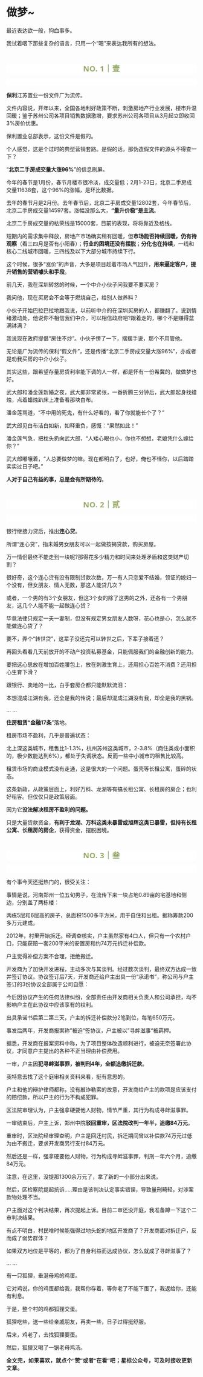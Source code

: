 # 做梦~

<p style="visibility: visible;">最近表达欲一般，狗血事多。</p><p style="visibility: visible;">我试着咽下那些复杂的语言，只用一个“嗯”来表达我所有的想法。</p><p style="visibility: visible;"><br style="visibility: visible;"></p><p style="outline: 0px;max-width: 100%;color: rgb(34, 34, 34);letter-spacing: 0.544px;white-space: normal;font-family: -apple-system-font, system-ui, &quot;Helvetica Neue&quot;, &quot;PingFang SC&quot;, &quot;Hiragino Sans GB&quot;, &quot;Microsoft YaHei UI&quot;, &quot;Microsoft YaHei&quot;, Arial, sans-serif;background-color: rgb(255, 255, 255);text-align: center;visibility: visible;box-sizing: border-box !important;overflow-wrap: break-word !important;"><span style="outline: 0px;max-width: 100%;font-weight: bold;line-height: 25px;color: rgb(149, 169, 103);font-size: 20px;visibility: visible;box-sizing: border-box !important;overflow-wrap: break-word !important;">NO. 1｜壹</span></p><p style="outline: 0px;max-width: 100%;color: rgb(34, 34, 34);letter-spacing: 0.544px;white-space: normal;font-family: -apple-system-font, system-ui, &quot;Helvetica Neue&quot;, &quot;PingFang SC&quot;, &quot;Hiragino Sans GB&quot;, &quot;Microsoft YaHei UI&quot;, &quot;Microsoft YaHei&quot;, Arial, sans-serif;background-color: rgb(255, 255, 255);text-align: center;visibility: visible;box-sizing: border-box !important;overflow-wrap: break-word !important;"><br style="outline: 0px;max-width: 100%;visibility: visible;box-sizing: border-box !important;overflow-wrap: break-word !important;"></p><p style="visibility: visible;"><strong style="visibility: visible;">保利</strong>江苏置业一份文件广为流传。<br style="visibility: visible;"></p><p style="visibility: visible;">文件内容说，开年以来，全国各地利好政策不断，刺激房地产行业发展，楼市升温回暖；鉴于苏州公司各项目销售数据激增，要求苏州公司各项目从3月起立即收回3%房价优惠。</p><p style="visibility: visible;">保利置业总部表示，这份文件是假的。<br style="visibility: visible;"></p><p style="visibility: visible;">个人感觉，这是个过时的典型营销套路。是假的话，那伪造假文件的源头不得查一下？</p><p style="visibility: visible;">“<strong style="visibility: visible;">北京二手房成交量大涨96%</strong>”的信息刷屏。</p><p style="visibility: visible;">今年的春节是1月份，春节月楼市很冷淡，成交量低；2月1-23日，北京二手房成交量11638套，这个96%的涨幅，是环比数据。</p><p style="visibility: visible;">去年的春节月是2月份。去年春节后，北京二手房成交量12802套，今年春节后，北京二手房成交量14597套。涨幅没那么大，<strong style="visibility: visible;">“量升价稳”是主流</strong>。<br style="visibility: visible;"></p><p style="visibility: visible;">北京二手房成交量的枯荣线是15000套，目前的表现，将将靠近及格线。<br style="visibility: visible;"></p><p style="visibility: visible;">短期内的需求集中释放，房地产市场确实稍有回暖，但<strong style="visibility: visible;">市场能否持续回暖，仍有待观察</strong>（看三四月是否有小阳春）；<strong style="visibility: visible;">行业的困境还没有摆脱</strong>；<strong style="visibility: visible;">分化也在持续</strong>，一线和核心二线城市回暖，三四线及以下大部分城市持续下行。<br style="visibility: visible;"></p><p style="visibility: visible;">这个时候，很多“涨价”的声音，大多是项目趁着市场人气回升，<strong style="visibility: visible;">用来逼定客户，提升销售的营销噱头和手段</strong>。</p><p style="visibility: visible;">前几天，我在深圳转悠的时候，一个中介小伙子问我要不要买房？<br style="visibility: visible;"></p><p style="visibility: visible;">我问他，现在买房会不会等于燃烧自己，给别人做养料？</p><p style="visibility: visible;">小伙子开始巴拉巴拉地跟我说，以前听中介的在深圳买房的人，都赚翻了。说到情绪激动处，他说你不相信我们中介，可以相信政府吧?跟着走的，哪个不是赚得盆满钵满？</p><p>我说现在政府提倡“房住不炒”。小伙子愣了一下，摆摆手说，那个不用管他。</p><p>无论是广为流传的保利“假文件”，还是传播“北京二手房成交量大涨96%”，亦或者是劝我买房的中介小伙子。</p><p>其实这些，跟希望存量房贷利率能下调的人一样，都是怀有一份希冀的，做做梦也好。</p><p>武大郎和潘金莲新婚之夜，武大郎非常紧张，一番折腾三分钟后，武大郎起身找蜡烛，点着蜡烛趴床上准备看那块白布。</p><p>潘金莲骂道，“不中用的死鬼，有什么好看的，看了你就能长个了？”</p><p>武大郎见白布洁白如新，如释重负，感慨：“果然如此！”<br></p><p>潘金莲气急，把枕头扔向武大郎，“人矮心眼也小，你也不想想，老娘凭什么嫁给你？”</p><p>武大郎嘟嚷着，“人总要做梦的嘛。现在都明白了，也好，俺也不怪你，以后踏踏实实过日子吧。”<br></p><p><strong style="white-space: normal;">人对于自己有益的事，总是会有所期待的</strong>。</p><p><br></p><p style="outline: 0px;max-width: 100%;color: rgb(34, 34, 34);letter-spacing: 0.544px;white-space: normal;font-family: -apple-system-font, system-ui, &quot;Helvetica Neue&quot;, &quot;PingFang SC&quot;, &quot;Hiragino Sans GB&quot;, &quot;Microsoft YaHei UI&quot;, &quot;Microsoft YaHei&quot;, Arial, sans-serif;background-color: rgb(255, 255, 255);text-align: center;visibility: visible;box-sizing: border-box !important;overflow-wrap: break-word !important;"><span style="outline: 0px;max-width: 100%;font-weight: bold;line-height: 25px;color: rgb(149, 169, 103);font-size: 20px;visibility: visible;box-sizing: border-box !important;overflow-wrap: break-word !important;">NO. 2｜贰</span></p><p style="outline: 0px;max-width: 100%;color: rgb(34, 34, 34);letter-spacing: 0.544px;white-space: normal;font-family: -apple-system-font, system-ui, &quot;Helvetica Neue&quot;, &quot;PingFang SC&quot;, &quot;Hiragino Sans GB&quot;, &quot;Microsoft YaHei UI&quot;, &quot;Microsoft YaHei&quot;, Arial, sans-serif;background-color: rgb(255, 255, 255);text-align: center;visibility: visible;box-sizing: border-box !important;overflow-wrap: break-word !important;"><br style="outline: 0px;max-width: 100%;visibility: visible;box-sizing: border-box !important;overflow-wrap: break-word !important;"></p><p>银行继接力贷后，推出<strong>连心贷</strong>。<br></p><p>所谓“连心贷”，指未婚男女朋友可以一起做按揭贷款，购买房屋。<br></p><p>万一情侣最终不能走到一块呢?那得花多少精力和时间来处理矛盾和这类财产切割？<br></p><p>很好奇，这个连心贷有没有限制贷款次数，万一有人只恋爱不结婚，领证的媳妇一个没有，但女朋友、情人无数，那这人能贷几次？</p><p>或者，一个男的有3个女朋友，但这3个女的除了这男的之外，还各有一个男朋友，这几个人能不能一起做连心贷？<br></p><p>毕竟法律只规定一夫一妻制，但没有规定男女朋友人数呀，花心也是心，怎么就不能做连心贷了？<br></p><p>要不，弄个“转世贷”，这辈子没还完可以转世之后，下辈子接着还？<br></p><p>再回头看看几天前放开的不动产投资私募基金，只能佩服我们的金融创新的能力。</p><p>要把这心思放在增加百姓腰包上，放在刺激生育上，还用担心百姓不消费？还用担心生育下滑？<br></p><p>跟银行、卖地的一比，白手套房企都只能默默流泪：<br></p><p>本想混成江湖有我，还全是我的传说；最后却混成江湖没有我，却全是我的黑锅。</p><p>... ...<br></p><p><strong>住房租赁“金融17条</strong>”落地。</p><p>租房市场不盈利，几乎是普遍状态：</p><p>北上深这类城市，租售比1-1.3%，杭州苏州这类城市，2-3.8%（商住类或小面积的，极少数能达到6%），都处于失调状态。反而一些中小城市的租售比较高。<br></p><p>租赁市场的商业模式没有走通，这是很大的一个问题。蛋壳等长租公寓，蛋碎的状态。</p><p>这条新政，从政策层面上，利好万科、龙湖等有搞长租公寓、长租房的房企；也利好租客。但仅仅只是政策层面。<br></p><p>因为它<strong>没法解决租房不盈利的问题。</strong></p><p>只是大量贷款资金，<strong>有利于龙湖、万科这类未暴雷或旭辉这类已暴雷，但持有长租公寓、长租房的房企</strong>，获得资金，摆脱困境。<br></p><p><br></p><p style="outline: 0px;max-width: 100%;color: rgb(34, 34, 34);letter-spacing: 0.544px;white-space: normal;font-family: -apple-system-font, system-ui, &quot;Helvetica Neue&quot;, &quot;PingFang SC&quot;, &quot;Hiragino Sans GB&quot;, &quot;Microsoft YaHei UI&quot;, &quot;Microsoft YaHei&quot;, Arial, sans-serif;background-color: rgb(255, 255, 255);text-align: center;visibility: visible;box-sizing: border-box !important;overflow-wrap: break-word !important;"><span style="outline: 0px;max-width: 100%;font-weight: bold;line-height: 25px;color: rgb(149, 169, 103);font-size: 20px;visibility: visible;box-sizing: border-box !important;overflow-wrap: break-word !important;">NO. 3｜叁</span></p><p style="outline: 0px;max-width: 100%;color: rgb(34, 34, 34);letter-spacing: 0.544px;white-space: normal;font-family: -apple-system-font, system-ui, &quot;Helvetica Neue&quot;, &quot;PingFang SC&quot;, &quot;Hiragino Sans GB&quot;, &quot;Microsoft YaHei UI&quot;, &quot;Microsoft YaHei&quot;, Arial, sans-serif;background-color: rgb(255, 255, 255);text-align: center;visibility: visible;box-sizing: border-box !important;overflow-wrap: break-word !important;"><br></p><p>有个事今天还挺热门的，很受关注：</p><p>事情是说，河南郑州一位五旬男子，在流传下来一块占地0.89亩的宅基地和侧边，分别盖了两栋楼：</p><p>两栋5层和6层高的房子，总面积1500多平方米，用于自住和出租。据称筹款200多万元建成。</p><p>2012年，村里开始拆迁。经调查核实，户主虽然家有4口人，但只有一个农村户口，只能获赔一套200平米的安置房和约74万元拆迁补偿款。<br></p><p>户主觉得补偿方案不合理，拒绝搬迁。</p><p>开发商为了加快开发进程，主动多次与其谈判。经过数次谈判，最终双方达成一致并签订协议。协议签订后7天，开发商还给户主出具一份“承诺书”，称公司与户主签订的3份协议全部属于公司自愿：</p><p>今后因协议产生的任何法律纠纷，全部责任由开发商相关负责人和公司承担，均不影响户主在此协议中应该享有的权利。</p><p>出具承诺书后第二第三天，户主的拆迁补偿款分2笔到位，每笔650万元。<br></p><p>事发后两年，开发商报案称”被迫“签协议，户主被以”寻衅滋事“被羁押。<br></p><p>据悉，开发商在报案资料中称，为了项目整体改造顺利进行，被迫无奈签署此协议，才同意户主提出的各种不正当理由补偿费用。<br></p><p>一审，户主因<strong>犯寻衅滋事罪，被判刑4年，全额追缴拆迁款</strong>。<br></p><p>我特意去找了这个庭审相关资料来看，挺有意思的。<br></p><p>户主和他的辩护律师都称，没有敲诈勒索的故意，开发商给户主的款项是应该支付的赔偿款，所以户主的行为不构成犯罪。<br></p><p>区法院审理认为，户主强拿硬要他人财物，情节严重，其行为构成寻衅滋事罪。<br></p><p>一审结束后，户主上诉，郑州中院<strong>驳回重审，区法院改判一年半，追缴84万元</strong>。<br></p><p>重审时，区法院经审理查明，户主是回迁村民，拆迁期间曾以补偿款74万元过低为由不搬迁，要求开发商另行支付84万元。</p><p>然后还是一样，强拿硬要他人财物，行为构成寻衅滋事罪，判刑一年六个月，追缴84万元。</p><p>注意，在这里，没提那1300余万元了，拿了新的一小部分出来说。<br></p><p>然后，区检察院提起抗诉.....理由是该判决认定事实错误，导致量刑畸轻，对涉案款物处理不当。<br></p><p>户主面对这个判决结果，再次提起上诉。目前二审还没开庭，我准备蹲一下这个二审判决结果。</p><p>有点不明白，村民啥时候能强得过地头蛇的地区开发商了？开发商面对拆迁户，反而成了弱势群体？</p><p>如果双方地位是平等的，都为了自身利益而达成协议，怎么就成了寻衅滋事了？<br></p><p>... ...<br></p><p>有一只狐狸，垂涎母鸡的鸡蛋。</p><p>它对鸡说，你的鸡蛋都给我，我帮你存着，等你老了不能下蛋了，我返给你，还能有利息。</p><p>于是，整个村的鸡都狐狸交蛋。</p><p>狐狸吃些，送一些给亲戚朋友，再卖一些，日子过得挺舒服。</p><p>后来，鸡老了，去找狐狸要蛋。</p><p>然后，狐狸又喝了一锅老母鸡汤。</p><p style="margin-bottom: 0px;"><strong style="outline: 0px;max-width: 100%;color: rgb(34, 34, 34);font-family: system-ui, -apple-system, BlinkMacSystemFont, &quot;Helvetica Neue&quot;, &quot;PingFang SC&quot;, &quot;Hiragino Sans GB&quot;, &quot;Microsoft YaHei UI&quot;, &quot;Microsoft YaHei&quot;, Arial, sans-serif;letter-spacing: 0.544px;white-space: normal;background-color: rgb(255, 255, 255);font-size: 16px;box-sizing: border-box !important;overflow-wrap: break-word !important;"><span style="outline: 0px;max-width: 100%;font-size: 14px;box-sizing: border-box !important;overflow-wrap: break-word !important;">全文完，如果喜欢，就点个“赞”或者“在看”吧；星标公众号，可及时接收更新文章。</span></strong></p><p style="display: none;"><mp-style-type data-value="3"></mp-style-type></p>